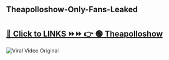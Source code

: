 
 ## Theapolloshow-Only-Fans-Leaked

# <h2><a href="https://clipsfans.com/Theapolloshow&ref=git">🔗 Click to LINKS ⏩⏩ 👉 🟢 Theapolloshow </a></h2>

<a href="https://clipsfans.com/Theapolloshow&ref=git" rel="nofollow" data-target="animated-image.originalLink"><img src="https://i.ibb.co.com/xMMVF88/686577567.gif" alt="Viral Video Original" style="max-width: 100%; display: inline-block;" data-target="animated-image.originalImage"></a>
